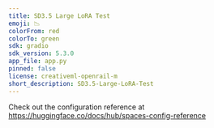 ```yaml
---
title: SD3.5 Large LoRA Test
emoji: 📉
colorFrom: red
colorTo: green
sdk: gradio
sdk_version: 5.3.0
app_file: app.py
pinned: false
license: creativeml-openrail-m
short_description: SD3.5-Large-LoRA-Test
---
```


Check out the configuration reference at https://huggingface.co/docs/hub/spaces-config-reference
